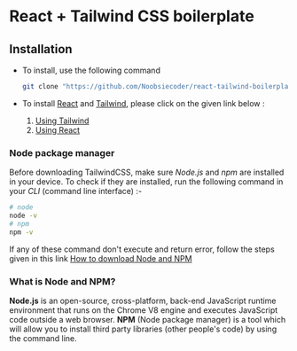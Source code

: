 # React + Tailwind CSS boilerplate

## Installation

- To install, use the following command

  ```bash
  git clone "https://github.com/Noobsiecoder/react-tailwind-boilerplate.git"
  ```

- To install [React](https://reactjs.org/) and [Tailwind](https://tailwindcss.com/), please click on the given link below :
  1. [Using Tailwind](doc/tailwind.md)
  2. [Using React](doc/tailwind.md)

### Node package manager

Before downloading TailwindCSS, make sure _Node.js_ and _npm_ are installed in your device. To check if they are installed, run the following command in your _CLI_ (command line interface) :-

```bash
# node
node -v
# npm
npm -v
```

If any of these command don't execute and return error, follow the steps given in this link [How to download Node and NPM](https://phoenixnap.com/kb/install-node-js-npm-on-windows)

### What is Node and NPM?

**Node.js** is an open-source, cross-platform, back-end JavaScript runtime environment that runs on the Chrome V8 engine and executes JavaScript code outside a web browser.
**NPM** (Node package manager) is a tool which will allow you to install third party libraries (other people's code) by using the command line.
